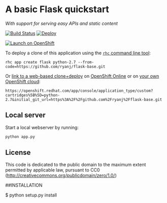 # A basic Flask quickstart
*With support for serving easy APIs and static content*

[![Build Status](http://img.shields.io/travis/ryanj/flask-base.svg)](https://travis-ci.org/ryanj/flask-base) [![Deploy](https://img.shields.io/badge/Launch_on-OpenShift-brightgreen.svg)](https://openshift.redhat.com/app/console/application_type/custom?cartridges%5B%5D=python-2&initial_git_url=https%3A%2F%2Fgithub.com%2Fryanj%2Fflask-base.git&name=flask)

[![Launch on OpenShift](http://launch-shifter.rhcloud.com/button.svg)](https://openshift.redhat.com/app/console/application_type/custom?cartridges%5B%5D=python-2.7&initial_git_url=https%3A%2F%2Fgithub.com%2Fryanj%2Fflask-base.git&name=flask)

To deploy a clone of this application using the [`rhc` command line tool](http://rubygems.org/gems/rhc):

    rhc app create flask python-2.7 --from-code=https://github.com/ryanj/flask-base.git

Or [link to a web-based clone+deploy](https://openshift.redhat.com/app/console/application_type/custom?cartridges%5B%5D=python-2.7&initial_git_url=https%3A%2F%2Fgithub.com%2Fryanj%2Fflask-base.git) on [OpenShift Online](http://OpenShift.com) or on [your own OpenShift cloud](http://openshift.github.io):

    https://openshift.redhat.com/app/console/application_type/custom?cartridges%5B%5D=python-2.7&initial_git_url=https%3A%2F%2Fgithub.com%2Fryanj%2Fflask-base.git

## Local server
Start a local webserver by running:

```bash
python app.py
```

## License
This code is dedicated to the public domain to the maximum extent permitted by applicable law, pursuant to CC0 (http://creativecommons.org/publicdomain/zero/1.0/)


##INSTALLATION

$ python setup.py install

